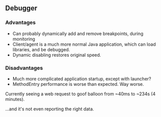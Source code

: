 ## Debugger

### Advantages

 * Can probably dynamically add and remove breakpoints, during monitoring
 * Client/agent is a much more normal Java application,
    which can load libraries, and be debugged.
 * Dynamic disabling restores original speed.
 
### Disadvantages
 
 * Much more complicated application startup, except with launcher?
 * MethodEntry performance is worse than expected. Way worse.
 
Currently seeing a web request to goof balloon from ~40ms to ~234s (4 minutes).

...and it's not even reporting the right data.
